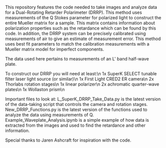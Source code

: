 This repository features the code needed to take images and analyze data for a Dual-Rotating Retarder Polarimeter (DRRP). This method uses measurements of the Q Stokes parameter for polarized light to construct the entire Mueller matrix for a sample. This matrix contains information about polarization properties such as the retardance which can be found by this code. In addition, the DRRP system can be precisely calibrated using measurements of air to give an estimate of measurement error. This method uses best fit parameters to match the calibration measurements with a Mueller matrix model for imperfect components. 

The data used here pertains to measurements of an L' band half-wave plate. 

To construct our DRRP you will need at least:\n
1x SuperK SELECT tunable filter laser light source (or similar)\n
1x First Light CRED2 ER camera\n
2x Thorlabs rotation stages\n
1x linear polarizer\n
2x achromatic quarter-wave plates\n
1x Wollaston prism\n

Important files to look at:
L_SuperK_DRRP_Take_Data.py is the latest version of the data-taking script that controls the camera and rotation stages. 
New_DRRP_Functions.py is the latest version of the functions used to analyze the data using measurements of Q. 
Example_Waveplate_Analysis.ipynb is a simple example of how data is extracted from the images and used to find the retardance and other information. 

Special thanks to Jaren Ashcraft for inspiration with the code. 
